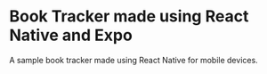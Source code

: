 # Book Tracker made using React Native and Expo
A sample book tracker made using React Native for mobile devices. 
